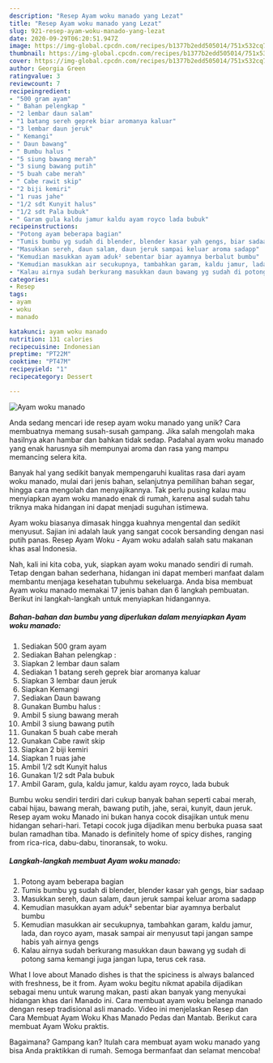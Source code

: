 ```yaml
---
description: "Resep Ayam woku manado yang Lezat"
title: "Resep Ayam woku manado yang Lezat"
slug: 921-resep-ayam-woku-manado-yang-lezat
date: 2020-09-29T06:20:51.947Z
image: https://img-global.cpcdn.com/recipes/b1377b2edd505014/751x532cq70/ayam-woku-manado-foto-resep-utama.jpg
thumbnail: https://img-global.cpcdn.com/recipes/b1377b2edd505014/751x532cq70/ayam-woku-manado-foto-resep-utama.jpg
cover: https://img-global.cpcdn.com/recipes/b1377b2edd505014/751x532cq70/ayam-woku-manado-foto-resep-utama.jpg
author: Georgia Green
ratingvalue: 3
reviewcount: 7
recipeingredient:
- "500 gram ayam"
- " Bahan pelengkap "
- "2 lembar daun salam"
- "1 batang sereh geprek biar aromanya kaluar"
- "3 lembar daun jeruk"
- " Kemangi"
- " Daun bawang"
- " Bumbu halus "
- "5 siung bawang merah"
- "3 siung bawang putih"
- "5 buah cabe merah"
- " Cabe rawit skip"
- "2 biji kemiri"
- "1 ruas jahe"
- "1/2 sdt Kunyit halus"
- "1/2 sdt Pala bubuk"
- " Garam gula kaldu jamur kaldu ayam royco lada bubuk"
recipeinstructions:
- "Potong ayam beberapa bagian"
- "Tumis bumbu yg sudah di blender, blender kasar yah gengs, biar sadaap"
- "Masukkan sereh, daun salam, daun jeruk sampai keluar aroma sadapp"
- "Kemudian masukkan ayam aduk² sebentar biar ayamnya berbalut bumbu"
- "Kemudian masukkan air secukupnya, tambahkan garam, kaldu jamur, lada, dan royco ayam, masak sampai air menyusut tapi jangan sampe habis yah airnya gengs"
- "Kalau airnya sudah berkurang masukkan daun bawang yg sudah di potong sama kemangi juga jangan lupa, terus cek rasa."
categories:
- Resep
tags:
- ayam
- woku
- manado

katakunci: ayam woku manado 
nutrition: 131 calories
recipecuisine: Indonesian
preptime: "PT22M"
cooktime: "PT47M"
recipeyield: "1"
recipecategory: Dessert

---
```



![Ayam woku manado](https://img-global.cpcdn.com/recipes/b1377b2edd505014/751x532cq70/ayam-woku-manado-foto-resep-utama.jpg)

Anda sedang mencari ide resep ayam woku manado yang unik? Cara membuatnya memang susah-susah gampang. Jika salah mengolah maka hasilnya akan hambar dan bahkan tidak sedap. Padahal ayam woku manado yang enak harusnya sih mempunyai aroma dan rasa yang mampu memancing selera kita.

Banyak hal yang sedikit banyak mempengaruhi kualitas rasa dari ayam woku manado, mulai dari jenis bahan, selanjutnya pemilihan bahan segar, hingga cara mengolah dan menyajikannya. Tak perlu pusing kalau mau menyiapkan ayam woku manado enak di rumah, karena asal sudah tahu triknya maka hidangan ini dapat menjadi suguhan istimewa.

Ayam woku biasanya dimasak hingga kuahnya mengental dan sedikit menyusut. Sajian ini adalah lauk yang sangat cocok bersanding dengan nasi putih panas. Resep Ayam Woku - Ayam woku adalah salah satu makanan khas asal Indonesia.


Nah, kali ini kita coba, yuk, siapkan ayam woku manado sendiri di rumah. Tetap dengan bahan sederhana, hidangan ini dapat memberi manfaat dalam membantu menjaga kesehatan tubuhmu sekeluarga. Anda bisa membuat Ayam woku manado memakai 17 jenis bahan dan 6 langkah pembuatan. Berikut ini langkah-langkah untuk menyiapkan hidangannya.

<!--inarticleads1-->

##### Bahan-bahan dan bumbu yang diperlukan dalam menyiapkan Ayam woku manado:

1. Sediakan 500 gram ayam
1. Sediakan  Bahan pelengkap :
1. Siapkan 2 lembar daun salam
1. Sediakan 1 batang sereh geprek biar aromanya kaluar
1. Siapkan 3 lembar daun jeruk
1. Siapkan  Kemangi
1. Sediakan  Daun bawang
1. Gunakan  Bumbu halus :
1. Ambil 5 siung bawang merah
1. Ambil 3 siung bawang putih
1. Gunakan 5 buah cabe merah
1. Gunakan  Cabe rawit skip
1. Siapkan 2 biji kemiri
1. Siapkan 1 ruas jahe
1. Ambil 1/2 sdt Kunyit halus
1. Gunakan 1/2 sdt Pala bubuk
1. Ambil  Garam, gula, kaldu jamur, kaldu ayam royco, lada bubuk


Bumbu woku sendiri terdiri dari cukup banyak bahan seperti cabai merah, cabai hijau, bawang merah, bawang putih, jahe, serai, kunyit, daun jeruk. Resep ayam woku Manado ini bukan hanya cocok disajikan untuk menu hidangan sehari-hari. Tetapi cocok juga dijadikan menu berbuka puasa saat bulan ramadhan tiba. Manado is definitely home of spicy dishes, ranging from rica-rica, dabu-dabu, tinoransak, to woku. 

<!--inarticleads2-->

##### Langkah-langkah membuat Ayam woku manado:

1. Potong ayam beberapa bagian
1. Tumis bumbu yg sudah di blender, blender kasar yah gengs, biar sadaap
1. Masukkan sereh, daun salam, daun jeruk sampai keluar aroma sadapp
1. Kemudian masukkan ayam aduk² sebentar biar ayamnya berbalut bumbu
1. Kemudian masukkan air secukupnya, tambahkan garam, kaldu jamur, lada, dan royco ayam, masak sampai air menyusut tapi jangan sampe habis yah airnya gengs
1. Kalau airnya sudah berkurang masukkan daun bawang yg sudah di potong sama kemangi juga jangan lupa, terus cek rasa.


What I love about Manado dishes is that the spiciness is always balanced with freshness, be it from. Ayam woku begitu nikmat apabila dijadikan sebagai menu untuk warung makan, pasti akan banyak yang menyukai hidangan khas dari Manado ini. Cara membuat ayam woku belanga manado dengan resep tradisional asli manado. Video ini menjelaskan Resep dan Cara Membuat Ayam Woku Khas Manado Pedas dan Mantab. Berikut cara membuat Ayam Woku praktis. 

Bagaimana? Gampang kan? Itulah cara membuat ayam woku manado yang bisa Anda praktikkan di rumah. Semoga bermanfaat dan selamat mencoba!
